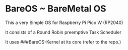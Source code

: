 # BareOS ~ BareMetal OS 

This a very Simple OS for Raspberry Pi Pico W (RP2040) 

It consists of a Round Robin preemptive Task Scheduler

It uses ###BareOS-Kernel at its core 
(refer to the repo.) 
